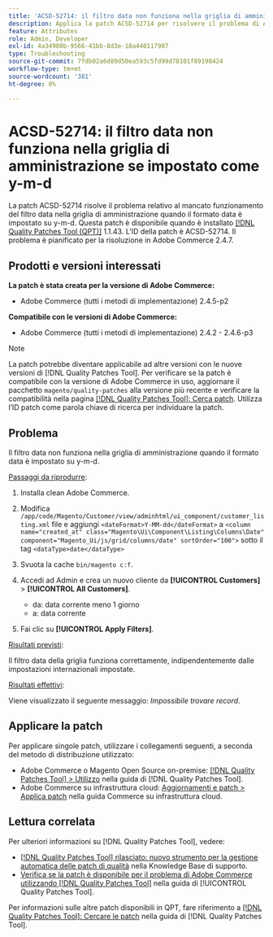 ```yaml
---
title: 'ACSD-52714: il filtro data non funziona nella griglia di amministrazione se impostato come y-m-d'
description: Applica la patch ACSD-52714 per risolvere il problema di Adobe Commerce per cui il filtro della data non funziona nella griglia di amministrazione quando il formato della data è impostato come y-m-d.
feature: Attributes
role: Admin, Developer
exl-id: 4a34900b-9566-41bb-8d3e-18a440117907
type: Troubleshooting
source-git-commit: 7fdb02a6d89d50ea593c5fd99d78101f89198424
workflow-type: tm+mt
source-wordcount: '381'
ht-degree: 0%

---
```


# ACSD-52714: il filtro data non funziona nella griglia di amministrazione se impostato come y-m-d

La patch ACSD-52714 risolve il problema relativo al mancato funzionamento del filtro data nella griglia di amministrazione quando il formato data è impostato su y-m-d. Questa patch è disponibile quando è installato [[!DNL Quality Patches Tool (QPT)]](https://experienceleague.adobe.com/en/docs/commerce-operations/tools/quality-patches-tool/quality-patches-tool-to-self-serve-quality-patches) 1.1.43. L’ID della patch è ACSD-52714. Il problema è pianificato per la risoluzione in Adobe Commerce 2.4.7.

## Prodotti e versioni interessati

**La patch è stata creata per la versione di Adobe Commerce:**

* Adobe Commerce (tutti i metodi di implementazione) 2.4.5-p2

**Compatibile con le versioni di Adobe Commerce:**

* Adobe Commerce (tutti i metodi di implementazione) 2.4.2 - 2.4.6-p3

>[!NOTE]
>
>La patch potrebbe diventare applicabile ad altre versioni con le nuove versioni di [!DNL Quality Patches Tool]. Per verificare se la patch è compatibile con la versione di Adobe Commerce in uso, aggiornare il pacchetto `magento/quality-patches` alla versione più recente e verificare la compatibilità nella pagina [[!DNL Quality Patches Tool]: Cerca patch](https://experienceleague.adobe.com/tools/commerce-quality-patches/index.html). Utilizza l’ID patch come parola chiave di ricerca per individuare la patch.

## Problema

Il filtro data non funziona nella griglia di amministrazione quando il formato data è impostato su y-m-d.

<u>Passaggi da riprodurre</u>:

1. Installa clean Adobe Commerce.
1. Modifica
   `/app/code/Magento/Customer/view/adminhtml/ui_component/customer_listing.xml`
file e aggiungi
   `<dateFormat>Y-MM-dd</dateFormat>`
a
   `<column name="created_at" class="Magento\Ui\Component\Listing\Columns\Date" component="Magento_Ui/js/grid/columns/date" sortOrder="100">`
sotto il tag
   `<dataType>date</dataType>`

1. Svuota la cache `bin/magento c:f`.
1. Accedi ad Admin e crea un nuovo cliente da **[!UICONTROL Customers]** > **[!UICONTROL All Customers]**.

   * da: data corrente meno 1 giorno
   * a: data corrente

1. Fai clic su **[!UICONTROL Apply Filters]**.

<u>Risultati previsti</u>:

Il filtro data della griglia funziona correttamente, indipendentemente dalle impostazioni internazionali impostate.

<u>Risultati effettivi</u>:

Viene visualizzato il seguente messaggio: *Impossibile trovare record*.

## Applicare la patch

Per applicare singole patch, utilizzare i collegamenti seguenti, a seconda del metodo di distribuzione utilizzato:

* Adobe Commerce o Magento Open Source on-premise: [[!DNL Quality Patches Tool] > Utilizzo](/help/tools/quality-patches-tool/usage.md) nella guida di [!DNL Quality Patches Tool].
* Adobe Commerce su infrastruttura cloud: [Aggiornamenti e patch > Applica patch](https://experienceleague.adobe.com/docs/commerce-cloud-service/user-guide/develop/upgrade/apply-patches.html) nella guida Commerce su infrastruttura cloud.

## Lettura correlata

Per ulteriori informazioni su [!DNL Quality Patches Tool], vedere:

* [[!DNL Quality Patches Tool] rilasciato: nuovo strumento per la gestione automatica delle patch di qualità](https://experienceleague.adobe.com/en/docs/commerce-operations/tools/quality-patches-tool/quality-patches-tool-to-self-serve-quality-patches) nella Knowledge Base di supporto.
* [Verifica se la patch è disponibile per il problema di Adobe Commerce utilizzando  [!DNL Quality Patches Tool]](/help/tools/quality-patches-tool/patches-available-in-qpt/check-patch-for-magento-issue-with-magento-quality-patches.md) nella guida di [!UICONTROL Quality Patches Tool].


Per informazioni sulle altre patch disponibili in QPT, fare riferimento a [[!DNL Quality Patches Tool]: Cercare le patch](https://experienceleague.adobe.com/tools/commerce-quality-patches/index.html) nella guida di [!DNL Quality Patches Tool].
